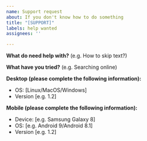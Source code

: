 ```yaml
---
name: Support request
about: If you don't know how to do something
title: "[SUPPORT]"
labels: help wanted
assignees: ''

---
```


**What do need help with?**
(e.g. How to skip text?)

**What have you tried?**
(e.g. Searching online)

**Desktop (please complete the following information):**
 - OS: [Linux/MacOS/Windows]
 - Version [e.g. 1.2]

**Mobile (please complete the following information):**
 - Device: [e.g. Samsung Galaxy 8]
 - OS: [e.g. Android 9/Android 8.1]
 - Version [e.g. 1.2]
